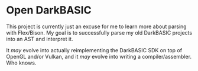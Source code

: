 Open DarkBASIC
==============

This project is currently just an excuse for me to learn more about parsing with Flex/Bison. My goal is to successfully parse my old DarkBASIC projects into an AST and interpret it.

It *may* evolve into actually reimplementing the DarkBASIC SDK on top of OpenGL and/or Vulkan, and it *may* evolve into writing a compiler/assembler. Who knows.

